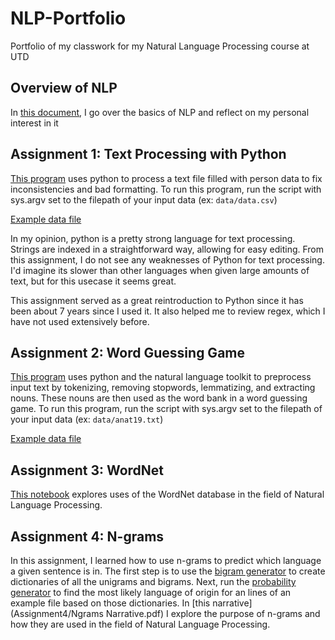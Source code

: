 # NLP-Portfolio
Portfolio of my classwork for my Natural Language Processing course at UTD

## Overview of NLP

In [this document](Overview_of_NLP.TXT), I go over the basics of NLP and reflect on my personal interest in it

## Assignment 1: Text Processing with Python

[This program](Assignment1.py) uses python to process a text file filled with person data to fix inconsistencies and bad formatting.
To run this program, run the script with sys.argv set to the filepath of your input data (ex: `data/data.csv`)

[Example data file](data/data.csv)

In my opinion, python is a pretty strong language for text processing. Strings are indexed in a straightforward way, allowing for easy editing. From this assignment, I do not see any weaknesses of Python for text processing. I'd imagine its slower than other languages when given large amounts of text, but for this usecase it seems great.

This assignment served as a great reintroduction to Python since it has been about 7 years since I used it. It also helped me to review regex, which I have not used extensively before.

## Assignment 2: Word Guessing Game

[This program](Assignment2.py) uses python and the natural language toolkit to preprocess input text by tokenizing, removing stopwords, lemmatizing, and extracting nouns. These nouns are then used as the word bank in a word guessing game.
To run this program, run the script with sys.argv set to the filepath of your input data (ex: `data/anat19.txt`)

[Example data file](data/anat19.txt)

## Assignment 3: WordNet

[This notebook](Assignment3.ipynb) explores uses of the WordNet database in the field of Natural Language Processing.

## Assignment 4: N-grams

In this assignment, I learned how to use n-grams to predict which language a given sentence is in. The first step is to use the [bigram generator](Assignment4/bigram_generator) to create dictionaries of all the unigrams and bigrams. Next, run the [probability generator](Assignment4/probability_generator) to find the most likely language of origin for an lines of an example file based on those dictionaries. In [this narrative](Assignment4/Ngrams Narrative.pdf) I explore the purpose of n-grams and how they are used in the field of Natural Language Processing.


